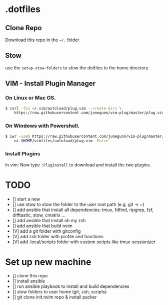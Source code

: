# .dotfiles

## Clone Repo
Download this repo in the `~/.` folder

## Stow
use the `setup-stow-folders` to stow the dotfiles to the home directory.

## VIM - Install Plugin Manager

### On Linux or Mac OS.
```sh
$ curl -fLo ~/.vim/autoload/plug.vim --create-dirs \
    https://raw.githubusercontent.com/junegunn/vim-plug/master/plug.vim
```
### On Windows with Powershell.
```sh
$ iwr -useb https://raw.githubusercontent.com/junegunn/vim-plug/master/plug.vim |`
    ni $HOME/vimfiles/autoload/plug.vim -Force
```

### Install Plugins
In vim:
Now type `:PlugInstall` to download and install the two plugins.

# TODO
- [] start a new
- [] use stow to stow the folder to the user root path (e.g. git -> ~)
- [] add ansible that install all dependencies: tmux, fdfind, ripgrep, fzf, difftastic, stow, cmatrix ...
- [] add ansible that install oh my zsh
- [] add ansible that build nvim
- [V] add a git folder with gitconfig
- [V] add zsh folder with profile and functions
- [V] add .local/scripts folder with custom scripts like tmux-sessionizer

# Set up new machine
- [] clone this repo
- [] install ansible
- [] run ansible playbook to install and build dependencies
- [] stow folders to user home (git, zsh, scripts)
- [] git clone init.nvim repo & install packer

